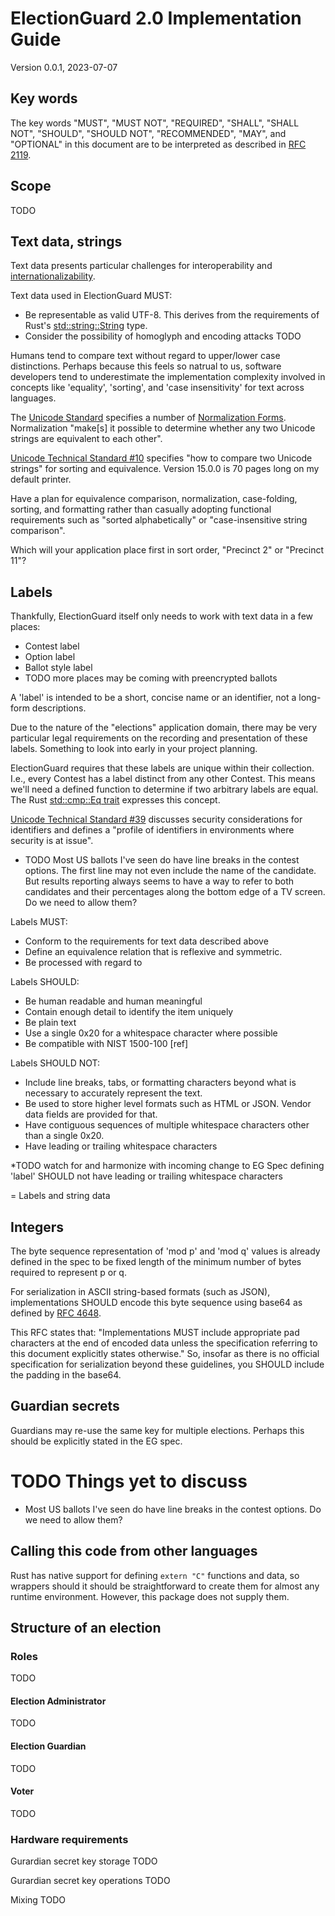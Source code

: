 # ElectionGuard 2.0 Implementation Guide

Version 0.0.1, 2023-07-07

## Key words

The key words "MUST", "MUST NOT", "REQUIRED", "SHALL", "SHALL NOT", "SHOULD",
"SHOULD NOT", "RECOMMENDED",  "MAY", and "OPTIONAL" in this document are to be
interpreted as described in [RFC 2119](https://www.rfc-editor.org/rfc/rfc2119).

## Scope

TODO

## Text data, strings

Text data presents particular challenges for interoperability and [internationalizability](https://www.w3.org/International/i18n-drafts/nav/about).

Text data used in ElectionGuard MUST:
* Be representable as valid UTF-8. This derives from the requirements of Rust's [std::string::String](https://doc.rust-lang.org/std/string/struct.String.html) type.
* Consider the possibility of homoglyph and encoding attacks TODO

Humans tend to compare text without regard to upper/lower case distinctions. Perhaps because this feels so natrual
to us, software developers tend to underestimate the implementation complexity involved in concepts
like 'equality', 'sorting', and 'case insensitivity' for text across languages.

The [Unicode Standard](https://www.unicode.org/versions/latest/) specifies a number of
[Normalization Forms](https://www.unicode.org/reports/tr15/). Normalization "make[s] it possible to determine
whether any two Unicode strings are equivalent to each other".

[Unicode Technical Standard #10](https://www.unicode.org/reports/tr10/) specifies "how to compare two Unicode strings"
for sorting and equivalence. Version 15.0.0 is 70 pages long on my default printer.

Have a plan for equivalence comparison, normalization, case-folding, sorting, and formatting
rather than casually adopting functional requirements such as "sorted alphabetically" or "case-insensitive string comparison".

Which will your application place first in sort order, "Precinct 2" or "Precinct 11"?

## Labels

Thankfully, ElectionGuard itself only needs to work with text data in a few places:
* Contest label
* Option label
* Ballot style label
* TODO more places may be coming with preencrypted ballots

A 'label' is intended to be a short, concise name or an identifier, not a long-form descriptions.

Due to the nature of the "elections" application domain, there may be very particular legal
requirements on the recording and presentation of these labels. Something to look into early
in your project planning.

ElectionGuard requires that these labels are unique within their collection. I.e., every Contest
has a label distinct from any other Contest. This means we'll need a defined function to determine if
two arbitrary labels are equal. The Rust [std::cmp::Eq trait](https://doc.rust-lang.org/std/cmp/trait.Eq.html)
expresses this concept.

[Unicode Technical Standard #39](https://www.unicode.org/reports/tr39/) discusses security considerations
for identifiers and defines a "profile of identifiers in environments where security is at issue".

* TODO Most US ballots I've seen do have line breaks in the contest options. The first line may not even include the name of the candidate. But results reporting always seems to have a way to refer to both candidates and their percentages along the bottom edge of a TV screen. Do we need to allow them?

Labels MUST:
* Conform to the requirements for text data described above
* Define an equivalence relation that is reflexive and symmetric.
* Be processed with regard to 

Labels SHOULD:
* Be human readable and human meaningful
* Contain enough detail to identify the item uniquely
* Be plain text
* Use a single 0x20 for a whitespace character where possible
* Be compatible with NIST 1500-100 [ref]

Labels SHOULD NOT:
* Include line breaks, tabs, or formatting characters beyond what is necessary to accurately represent the text.
* Be used to store higher level formats such as HTML or JSON. Vendor data fields are provided for that.
* Have contiguous sequences of multiple whitespace characters other than a single 0x20.
* Have leading or trailing whitespace characters

*TODO watch for and harmonize with incoming change to EG Spec defining 'label'
SHOULD not have leading or trailing whitespace characters

= Labels and string data

## Integers
The byte sequence representation of 'mod p' and 'mod q' values is already defined in the spec to be fixed length of the minimum number of bytes required to represent p or q.

For serialization in ASCII string-based formats (such as JSON), implementations SHOULD encode this byte sequence
using base64 as defined by [RFC 4648](https://www.rfc-editor.org/rfc/rfc4648.html).

This RFC states that: "Implementations MUST include appropriate pad characters at the end of encoded data unless the specification referring to this document explicitly states otherwise." So, insofar as there is no official specification for serialization beyond these guidelines, you SHOULD include the padding in the base64.

## Guardian secrets

Guardians may re-use the same key for multiple elections. Perhaps this should be explicitly stated in the EG spec.

# TODO Things yet to discuss

* Most US ballots I've seen do have line breaks in the contest options. Do we need to allow them?

## Calling this code from other languages

Rust has native support for defining `extern "C"` functions and data, so wrappers should it should be straightforward
to create them for almost any runtime environment. However, this package does not supply them.

## Structure of an election

### Roles

TODO

#### Election Administrator

TODO

#### Election Guardian

TODO

#### Voter

TODO

### Hardware requirements

Gurardian secret key storage TODO

Gurardian secret key operations TODO

Mixing TODO


